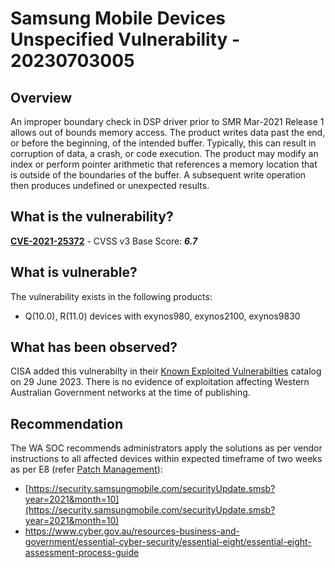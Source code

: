 # Samsung Mobile Devices Unspecified Vulnerability - 20230703005

## Overview

An improper boundary check in DSP driver prior to SMR Mar-2021 Release 1 allows out of bounds memory access. The product writes data past the end, or before the beginning, of the intended buffer. Typically, this can result in corruption of data, a crash, or code execution. The product may modify an index or perform pointer arithmetic that references a memory location that is outside of the boundaries of the buffer. A subsequent write operation then produces undefined or unexpected results.

## What is the vulnerability?

[**CVE-2021-25372**](https://nvd.nist.gov/vuln/detail/CVE-2021-25372) - CVSS v3 Base Score: ***6.7***

## What is vulnerable?

The vulnerability exists in the following products:

- Q(10.0), R(11.0) devices with exynos980, exynos2100, exynos9830

## What has been observed?

CISA added this vulnerabilty in their [Known Exploited Vulnerabilties](https://www.cisa.gov/known-exploited-vulnerabilities-catalog) catalog on 29 June 2023. There is no evidence of exploitation affecting Western Australian Government networks at the time of publishing.

## Recommendation

The WA SOC recommends administrators apply the solutions as per vendor instructions to all affected devices within expected timeframe of two weeks as per E8 (refer [Patch Management](../guidelines/patch-management.md)):

- [https://security.samsungmobile.com/securityUpdate.smsb?year=2021&month=10](https://security.samsungmobile.com/securityUpdate.smsb?year=2021&month=10)
- https://www.cyber.gov.au/resources-business-and-government/essential-cyber-security/essential-eight/essential-eight-assessment-process-guide